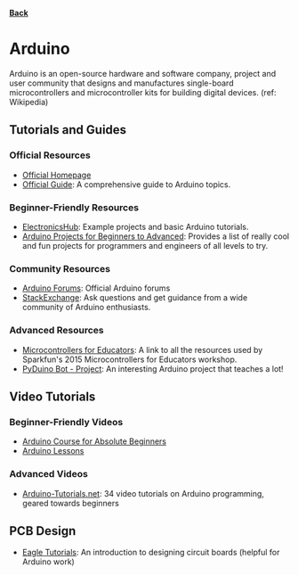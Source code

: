 **[Back](/README.md/)**

# Arduino

Arduino is an open-source hardware and software company, project and user community that designs and manufactures single-board microcontrollers and microcontroller kits for building digital devices. (ref: Wikipedia)

## Tutorials and Guides

### Official Resources

* [Official Homepage](https://www.arduino.cc/en/Tutorial/HomePage)
* [Official Guide](https://www.arduino.cc/en/Guide): A comprehensive guide to Arduino topics.

### Beginner-Friendly Resources

* [ElectronicsHub](https://www.electronicshub.org/arduino-tutorial/): Example projects and basic Arduino tutorials.
* [Arduino Projects for Beginners to Advanced](https://create.arduino.cc/projecthub): Provides a list of really cool and fun projects for programmers and engineers of all levels to try.

### Community Resources

* [Arduino Forums](https://forum.arduino.cc/): Official Arduino forums
* [StackExchange](https://arduino.stackexchange.com/): Ask questions and get guidance from a wide community of Arduino enthusiasts.

### Advanced Resources

* [Microcontrollers for Educators](https://app.schoology.com/course/299867764/materials): A link to all the resources used by Sparkfun's 2015 Microcontrollers for Educators workshop.
* [PyDuino Bot - Project](https://www.github.com/Omanshu209/PyDuino_Bot-WiFi): An interesting Arduino project that teaches a lot!

## Video Tutorials

### Beginner-Friendly Videos

* [Arduino Course for Absolute Beginners](https://www.youtube.com/playlist?list=PLYutciIGBqC34bfijBdYch49oyU-B_ttH)
* [Arduino Lessons](https://www.youtube.com/watch?v=d8_xXNcGYgo&list=PLGs0VKk2DiYx6CMdOQR_hmJ2NbB4mZQn-)

### Advanced Videos

* [Arduino-Tutorials.net](https://arduino-tutorials.net/): 34 video tutorials on Arduino programming, geared towards beginners

## PCB Design

* [Eagle Tutorials](https://www.jeremyblum.com/category/eagle-tutorials/): An introduction to designing circuit boards (helpful for Arduino work)